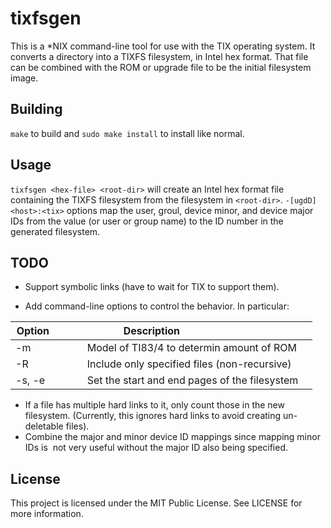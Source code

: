 # tixfsgen

This is a \*NIX command-line tool for use with the TIX operating system. It
converts a directory into a TIXFS filesystem, in Intel hex format. That file can
be combined with the ROM or upgrade file to be the initial filesystem image.

## Building

`make` to build and `sudo make install` to install like normal.

## Usage

`tixfsgen <hex-file> <root-dir>` will create an Intel hex format file containing
the TIXFS filesystem from the filesystem in `<root-dir>`. `-[ugdD]<host>:<tix>`
options map the user, groul, device minor, and device major IDs from the value
(or user or group name) <host> to the ID number <tix> in the generated filesystem.

## TODO

* Support symbolic links (have to wait for TIX to support them).

* Add command-line options to control the behavior. In particular:

| Option            | Description                                   |
| ----------------- | --------------------------------------------- |
| -m<model>         | Model of TI83/4 to determin amount of ROM     |
| -R                | Include only specified files (non-recursive)  |
| -s, -e            | Set the start and end pages of the filesystem |

* If a file has multiple hard links to it, only count those in the new
  filesystem. (Currently, this ignores hard links to avoid creating un-deletable
  files).
  
* Combine the major and minor device ID mappings since mapping minor IDs is
  not very useful without the major ID also being specified.

## License

This project is licensed under the MIT Public License. See LICENSE for more
information.

